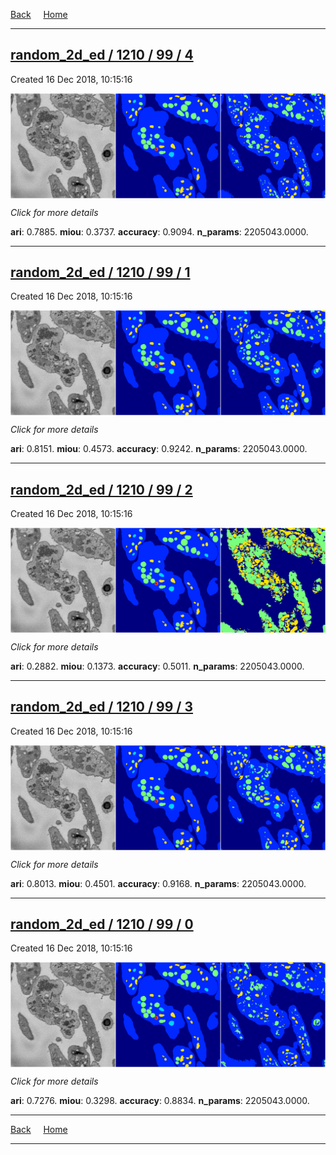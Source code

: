 
[Back](..)&nbsp;&nbsp;&nbsp;&nbsp;&nbsp;[Home](https://leapmanlab.github.io/snapshots)

---

<div class="summary"><a href="4"><h2>random_2d_ed / 1210 / 99 / 4</h2></a><p>Created 16 Dec 2018, 10:15:16
</p><a href="4"><img src="4/media/summary.png" align="center"></a><p>
<i>Click for more details</i>
</p></div>

**ari**: 0.7885. **miou**: 0.3737. **accuracy**: 0.9094. **n_params**: 2205043.0000. 

---

<div class="summary"><a href="1"><h2>random_2d_ed / 1210 / 99 / 1</h2></a><p>Created 16 Dec 2018, 10:15:16
</p><a href="1"><img src="1/media/summary.png" align="center"></a><p>
<i>Click for more details</i>
</p></div>

**ari**: 0.8151. **miou**: 0.4573. **accuracy**: 0.9242. **n_params**: 2205043.0000. 

---

<div class="summary"><a href="2"><h2>random_2d_ed / 1210 / 99 / 2</h2></a><p>Created 16 Dec 2018, 10:15:16
</p><a href="2"><img src="2/media/summary.png" align="center"></a><p>
<i>Click for more details</i>
</p></div>

**ari**: 0.2882. **miou**: 0.1373. **accuracy**: 0.5011. **n_params**: 2205043.0000. 

---

<div class="summary"><a href="3"><h2>random_2d_ed / 1210 / 99 / 3</h2></a><p>Created 16 Dec 2018, 10:15:16
</p><a href="3"><img src="3/media/summary.png" align="center"></a><p>
<i>Click for more details</i>
</p></div>

**ari**: 0.8013. **miou**: 0.4501. **accuracy**: 0.9168. **n_params**: 2205043.0000. 

---

<div class="summary"><a href="0"><h2>random_2d_ed / 1210 / 99 / 0</h2></a><p>Created 16 Dec 2018, 10:15:16
</p><a href="0"><img src="0/media/summary.png" align="center"></a><p>
<i>Click for more details</i>
</p></div>

**ari**: 0.7276. **miou**: 0.3298. **accuracy**: 0.8834. **n_params**: 2205043.0000. 

---

[Back](..)&nbsp;&nbsp;&nbsp;&nbsp;&nbsp;[Home](https://leapmanlab.github.io/snapshots)

---
